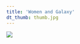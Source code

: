 ```yaml
---
title: 'Women and Galaxy'
dt_thumb: thumb.jpg
---
```


![](https://mir-s3-cdn-cf.behance.net/project_modules/1400/0e25ed51825483.58fb17364671d.jpg)